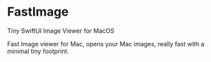 # FastImage

Tiny SwiftUI Image Viewer for MacOS

Fast Image viewer for Mac, opens your Mac images, really fast with a minimal tiny footprint.

